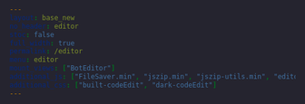 ```yaml
---
layout: base_new
no_header: editor
stoc: false
full_width: true
permalink: /editor
menu: editor
mount_views: ["BotEditor"]
additional_js: ["FileSaver.min", "jszip.min", "jszip-utils.min", "editorBuild/code_edit/built-codeEdit.min"]
additional_css: ["built-codeEdit", "dark-codeEdit"]
---
```


<div id="bot-editor-container">
</div>

<style>
	html {
		height: 100%;
		background-image: none;
		background-color: #25242f;
	}
	.body {
		height: 100%;
	}
	body {
		height: calc(100% - 71px);
	}
	::-webkit-scrollbar {
		border-left: 1px solid #424C53;
		background-color: #25242f; 
	}
	::-webkit-scrollbar-thumb {
		background-color: #26343F; 
		border-radius: 10px;
		border: 0.5px solid #30414f;
	}
	::-webkit-scrollbar-thumb:hover {
		background-color: #26343F; 
	}
</style>
